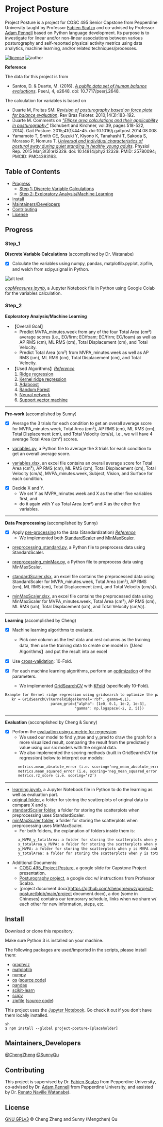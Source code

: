 # Project Posture

Project Posture is a project for COSC 495 Senior Capstone from Pepperdine University taught by Professor [Fabien Scalzo](http://web.cs.ucla.edu/~fab/) and co-advised by Professor [Adam Pennell](https://seaver.pepperdine.edu/academics/faculty/adam-pennell/) based on Python language development. Its purpose is to investigate for linear and/or non-linear associations between various posturography and self-reported physical activity metrics using data analytics, machine learning, and/or related techniques/processes. 

[![license](https://img.shields.io/github/license/chengmeowz/project-posture.svg)](https://github.com/chengmeowz/project-posture/blob/main/LICENSE)
![author](https://img.shields.io/badge/Author-Cheng&Sunny-blue.svg)

**Reference**

The data for this project is from 
* Santos, D. & Duarte, M. (2016). [*A public data set of human balance evaluations*](https://peerj.com/articles/2648/). PeerJ, 4, e2648. doi: 10.7717/peerj.2648.

The calculation for variables is based on 
* Duarte M, Freitas SM. [*Revision of posturography based on force plate for balance evaluation*](http://www.scielo.br/pdf/rbfis/v14n3/en_03.pdf). Rev Bras Fisioter. 2010;14(3):183-192.
* Duarte M. Comments on [*"Ellipse area calculations and their applicability in posturography"*](http://citeseerx.ist.psu.edu/viewdoc/download?doi=10.1.1.659.1973&rep=rep1&type=pdf) (Schubert and Kirchner, vol.39, pages 518-522, 2014). Gait Posture. 2015;41(1):44-45. doi:10.1016/j.gaitpost.2014.08.008
* Yamamoto T, Smith CE, Suzuki Y, Kiyono K, Tanahashi T, Sakoda S, Morasso P, Nomura T. [*Universal and individual characteristics of postural sway during quiet standing in healthy young adults*](https://pubmed.ncbi.nlm.nih.gov/25780094/). Physiol Rep. 2015 Mar;3(3):e12329. doi: 10.14814/phy2.12329. PMID: 25780094; PMCID: PMC4393163.

## Table of Contents

- [Progress](#progress)
   	- [Step 1: Discrete Variable Calculations](#step_1)
   	- [Step 2: Exploratory Analysis/Machine Learning](#step_2)
- [Install](#install)
- [Maintainers/Developers](#maintainers_developers)
- [Contributing](#contributing)
- [License](#license)

## Progress

### Step_1
**Discrete Variable Calculations** (accomplished by Dr. Watanabe)

- [X] Calculate the variables using numpy, pandas, matplotlib.pyplot, zipfile, and welch from scipy.signal in Python.

![alt text](https://github.com/chengmeowz/project-posture/blob/main/extra/variables_calculation.jpg?)

[*copMeasures.ipynb*](https://colab.research.google.com/drive/1oOHwtgAxazdcARhygBb5DLKYAf-HDTT8?usp=sharing#scrollTo=8MrFIHv6OpQu), a Jupyter Notebook file in Python using Google Colab for the variables calculation.

### Step_2
**Exploratory Analysis/Machine Learning**

* 【Overall Goal】<br/>
   * Predict MVPA_minutes.week from any of the four Total Area (cm²) average scores (i.e., EO/firm; EO/foam; EC/firm; EC/foam) as well as AP RMS (cm), ML RMS (cm), Total Displacement (cm), and Total Velocity.
   * Predict Total Area (cm²) from MVPA_minutes.week as well as AP RMS (cm), ML RMS (cm), Total Displacement (cm), and Total Velocity.
* 【Used Algorithms】[*Reference*](https://scikit-learn.org/stable/supervised_learning.html#supervised-learning)
   1. [Ridge regression](https://scikit-learn.org/stable/modules/linear_model.html#ridge-regression-and-classification)
   2. [Kernel ridge regression](https://scikit-learn.org/stable/modules/kernel_ridge.html)
   3. [Adaboost](https://scikit-learn.org/stable/modules/ensemble.html#adaboost)
   4. [Random Forest](https://scikit-learn.org/stable/modules/ensemble.html#forests-of-randomized-trees)
   5. [Neural network](https://scikit-learn.org/stable/modules/neural_networks_supervised.html#regression)
   6. [Support vector machine](https://scikit-learn.org/stable/modules/svm.html#regression)


----------
**Pre-work** (accomplished by Sunny)

- [X] Average the 3 trials for each condition to get an overall average score for MVPA_minutes.week, Total Area (cm²), AP RMS (cm), ML RMS (cm), Total Displacement (cm), and Total Velocity (cm/s), i.e., we will have 4 average Total Area (cm²) scores.

* [variables.py](https://github.com/chengmeowz/project-posture/blob/main/code/variables.py), a Python file to average the 3 trials for each condition to get an overall average score.

* [variables.xlsx](https://github.com/chengmeowz/project-posture/blob/main/BDS/variables.xlsx), an excel file contains an overall average score for Total Area (cm²), AP RMS (cm), ML RMS (cm), Total Displacement (cm), Total Velocity (cm/s), MVPA_minutes.week, Subject, Vision, and Surface for each condition.

- [X] Decide X and Y. 
   - We set Y as MVPA_minutes.week and X as the other five variables first, and 
   - do it again with Y as Total Area (cm²) and X as the other five variables.


----------
**Data Preprocessing** (accomplished by Sunny)

- [X] Apply [pre-processing](https://scikit-learn.org/stable/modules/preprocessing.html) to the data (Standardization)
[*Reference*](https://towardsdatascience.com/data-preprocessing-in-python-b52b652e37d5)
   - We implemented both [StandardScaler](https://scikit-learn.org/stable/modules/generated/sklearn.preprocessing.StandardScaler.html#sklearn.preprocessing.StandardScaler) and [MinMaxScaler](https://scikit-learn.org/stable/modules/generated/sklearn.preprocessing.MinMaxScaler.html#sklearn.preprocessing.MinMaxScaler).

* [preprocessing_standard.py](https://github.com/chengmeowz/project-posture/blob/main/code/preprocessing_standard.py), a Python file to preprocess data using StandardScaler.

* [preprocessing_minMax.py](https://github.com/chengmeowz/project-posture/blob/main/code/preprocessing_minMax.py), a Python file to preprocess data using MinMaxScaler.

* [standardScaler.xlsx](https://github.com/chengmeowz/project-posture/blob/main/standardScaler/standardScaler.xlsx), an excel file contains the preprocessed data using StandardScaler for MVPA_minutes.week, Total Area (cm²), AP RMS (cm), ML RMS (cm), Total Displacement (cm), and Total Velocity (cm/s)).

* [minMaxScaler.xlsx](https://github.com/chengmeowz/project-posture/blob/main/minMaxScaler/minMaxScaler.xlsx), an excel file contains the preprocessed data using MinMaxScaler for MVPA_minutes.week, Total Area (cm²), AP RMS (cm), ML RMS (cm), Total Displacement (cm), and Total Velocity (cm/s)).

----------
**Learning** (accomplished by Cheng)

- [X] Machine learning algorithms to evaluate. 
   - Pick one column as the test data and rest columns as the training data, then use the training data to create one model in【Used Algorithms】and put the result into an excel

- [X] Use [cross-validation](https://scikit-learn.org/stable/modules/cross_validation.html): 10-Fold.

- [X] For each machine learning algorithms, perform an [optimization](https://scikit-learn.org/stable/auto_examples/miscellaneous/plot_kernel_ridge_regression.html#sphx-glr-auto-examples-miscellaneous-plot-kernel-ridge-regression-py) of the parameters. 
   - We implemented [GridSearchCV](https://scikit-learn.org/stable/modules/generated/sklearn.model_selection.GridSearchCV.html#sklearn.model_selection.GridSearchCV) with [KFold](https://scikit-learn.org/stable/modules/generated/sklearn.model_selection.KFold.html#sklearn.model_selection.KFold) (specifically 10-Fold).
```diff
Example for Kernel ridge regression using gridsearch to optimize the parameters alpha and gamma:
   kr = GridSearchCV(KernelRidge(kernel='rbf', gamma=0.1),
                     param_grid={"alpha": [1e0, 0.1, 1e-2, 1e-3],
                                "gamma": np.logspace(-2, 2, 5)})
```

----------
**Evaluation** (accomplished by Cheng & Sunny)

- [X] Perform the [evaluation using a metric for regression](https://scikit-learn.org/stable/modules/model_evaluation.html#regression-metrics)
   - We used our model to find y_true and y_pred to draw the graph for a more visualized result, comparing the result from the predicted y value using our six models with the original data.
   - We also implemented the scoring methods (built in GridSearchCV for regression) below to interpret our models: 
```diff
      metrics.mean_absolute_error (i.e. scoring='neg_mean_absolute_error')
      metrics.mean_squared_error (i.e. scoring='neg_mean_squared_error')
      metrics.r2_score (i.e. scoring=‘r2’)
```

----------
* [learning.ipynb](https://github.com/chengmeowz/project-posture/blob/main/code/learning.ipynb), a Jupyter Notebook file in Python to do the learning as well as evaluation part.
* [original folder](https://github.com/chengmeowz/project-posture/blob/main/original), a folder for storing the scatterplots of original data to compare X and y.
* [standardScaler folder](https://github.com/chengmeowz/project-posture/blob/main/standardScaler), a folder for storing the scatterplots when preprocessing uses StandardScaler. 
* [minMaxScaler folder](https://github.com/chengmeowz/project-posture/blob/main/minMaxScaler), a folder for storing the scatterplots when preprocessing uses MinMaxScaler.
   * For both folders, the explanation of folders inside them is: 
```diff
      x_MVPA_y_totalArea: a folder for storing the scatterplots when y is Total Area and X is MVPA.
      x_totalArea_y_MVPA: a folder for storing the scatterplots when y is MVPA and X is Total Area.
      y_MVPA: a folder for storing the scatterplots when y is MVPA and X is the other five variables.
      y_totalArea: a folder for storing the scatterplots when y is totalArea and X is the other five variables.
```
* Additional Documents:
   * [COSC 495_Project Posture](https://docs.google.com/presentation/d/1cfuVeE14G9vV4S8qKKgroqwdNNoAP2vRqOGpF-i5RBg/edit#slide=id.gd6d2da403d_4_22), a google slide for Capstone Project presentation.
   * [Posturography project](https://docs.google.com/document/d/187VSRm5dXfQdjyiPVOmLSTtaU2VaujCz8QU5Zh54fZw/edit?ts=606652d3), a google doc w/ instructions from Professor Scalzo.
   * [project document.docx](https://github.com/chengmeowz/project-posture/blob/main/project document.docx), a doc (some in Chineses) contains our temporary schedule, links when we share w/ each other for new information, steps, etc.


## Install

Download or clone this repository.

Make sure Python 3 is installed on your machine. 

The following packages are used/imported in the scripts, please install them:

* [graphviz](https://graphviz.org/)
* [matplotlib](https://matplotlib.org/)
* [numpy](https://numpy.org/)
* [os](https://docs.python.org/3/library/os.html) ([source code](https://github.com/python/cpython/blob/3.9/Lib/os.py))
* [pandas](https://pandas.pydata.org/)
* [scikit-learn](https://scikit-learn.org/stable/index.html)
* [scipy](https://www.scipy.org/)
* [zipfile](https://docs.python.org/3/library/zipfile.html) ([source code](https://github.com/python/cpython/blob/3.9/Lib/zipfile.py))

This project uses the [Jupyter Notebook](https://jupyter.org/install). Go check it out if you don't have them locally installed.

```
sh
$ npm install --global project-posture-[placeholder]
```

## Maintainers_Developers

[@ChengZheng](https://github.com/chengmeowz)
[@SunnyQu](https://github.com/suii-bit)

## Contributing

This project is supervised by Dr. [Fabien Scalzo](https://seaver.pepperdine.edu/academics/faculty/fabien-scalzo/) from Pepperdine University, co-advised by Dr. [Adam Pennell](https://seaver.pepperdine.edu/academics/faculty/adam-pennell/) from Pepperdine University, and assisted by Dr. [Renato Naville Watanabe](https://github.com/rnwatanabe)).

## License

[GNU GPLv3](LICENSE) © Cheng Zheng and Sunny (Mengchen) Qu
